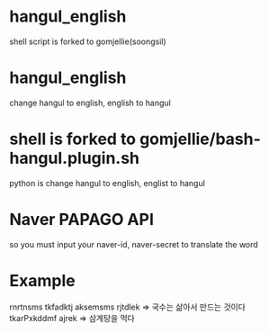 # hangul_english
shell script is forked to gomjellie(soongsil)

# hangul_english
change hangul to english, english to hangul

# shell is forked to gomjellie/bash-hangul.plugin.sh
python is change hangul to english, englist to hangul

# Naver PAPAGO API
so you must input your naver-id, naver-secret to translate the word

# Example
rnrtnsms tkfadktj aksemsms rjtdlek => 국수는 삶아서 만드는 것이다
tkarPxkddmf ajrek => 삼계탕을 먹다

